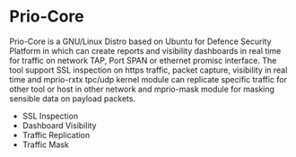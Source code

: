 # Prio-Core

Prio-Core is a GNU/Linux Distro based on Ubuntu for Defence Security Platform in which can create reports and visibility dashboards in real time for traffic on network TAP, Port SPAN or ethernet promisc interface. The tool support SSL inspection on https traffic, packet capture, visibility in real time and mprio-rxtx tpc/udp kernel module can replicate specific traffic for other tool or host in other network and mprio-mask module for masking sensible data on payload packets.

 * SSL Inspection
 * Dashboard Visibility
 * Traffic Replication
 * Traffic Mask
 
